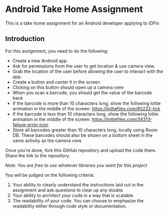 # Android Take Home Assignment

This is a take home assignment for an Android developer applying to IDFlo

## Introduction

For this assignment, you need to do the following:

* Create a new Android app
* Ask for permissions from the user to get location & use camera view.
* Grab the location of the user before allowing the user to interact with the app.
* Create a button and center it in the screen
* Clicking on this button should open up a camera view
* When you scan a barcode, you should get the value of the barcode back
* If the barcode is more than 10 characters long, show the following lottie animation in the middle of the screen: https://lottiefiles.com/65222-tick
* If the barcode is less than 10 characters long, show the following lottie animation in the middle of the screen: https://lottiefiles.com/34313-failure-error-icon
* Store all barcodes greater than 10 characters long, locally using Room DB. These barcodes should also be shown on a bottom sheet in the same activity as the camera view

Once you’re done, fork this GitHub repository and upload the code there. Share the link to the repository.

_Note: You are free to use whatever libraries you want for this project_

You will be judged on the following criteria:

1. Your ability to clearly understand the instructions laid out in the assignment and ask questions to clear up any doubts
2. Your ability to architect your code in a way that is scalable.
3. The readability of your code. You can choose to emphasize the readability either through code style or documentation.


